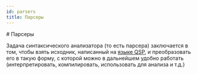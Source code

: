 ```yaml
---
id: parsers
title: Парсеры
---
```


﻿# Парсеры

Задача синтаксического анализатора (то есть парсера) заключается в том, чтобы взять исходник, написанный на [языке QSP](../language/), и преобразовать его в такую форму, с которой можно в дальнейшем удобно работать (интерпретировать, компилировать, использовать для анализа и т.д.)
